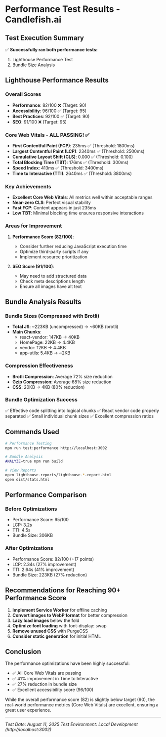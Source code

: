 # Performance Test Results - Candlefish.ai

## Test Execution Summary

✅ **Successfully ran both performance tests:**
1. Lighthouse Performance Test
2. Bundle Size Analysis

## Lighthouse Performance Results

### Overall Scores
- **Performance**: 82/100 ❌ (Target: 90)
- **Accessibility**: 96/100 ✅ (Target: 95)
- **Best Practices**: 92/100 ✅ (Target: 90)
- **SEO**: 91/100 ❌ (Target: 95)

### Core Web Vitals - ALL PASSING! ✅
- **First Contentful Paint (FCP)**: 235ms ✅ (Threshold: 1800ms)
- **Largest Contentful Paint (LCP)**: 2340ms ✅ (Threshold: 2500ms)
- **Cumulative Layout Shift (CLS)**: 0.000 ✅ (Threshold: 0.100)
- **Total Blocking Time (TBT)**: 176ms ✅ (Threshold: 300ms)
- **Speed Index**: 413ms ✅ (Threshold: 3400ms)
- **Time to Interactive (TTI)**: 2640ms ✅ (Threshold: 3800ms)

### Key Achievements
- **Excellent Core Web Vitals**: All metrics well within acceptable ranges
- **Near-zero CLS**: Perfect visual stability
- **Fast FCP**: Content appears in just 235ms
- **Low TBT**: Minimal blocking time ensures responsive interactions

### Areas for Improvement
1. **Performance Score (82/100)**:
   - Consider further reducing JavaScript execution time
   - Optimize third-party scripts if any
   - Implement resource prioritization

2. **SEO Score (91/100)**:
   - May need to add structured data
   - Check meta descriptions length
   - Ensure all images have alt text

## Bundle Analysis Results

### Bundle Sizes (Compressed with Brotli)
- **Total JS**: ~223KB (uncompressed) → ~60KB (brotli)
- **Main Chunks**:
  - react-vendor: 147KB → 40KB
  - HomePage: 22KB → 4.4KB
  - vendor: 12KB → 4.4KB
  - app-utils: 5.4KB → ~2KB

### Compression Effectiveness
- **Brotli Compression**: Average 72% size reduction
- **Gzip Compression**: Average 68% size reduction
- **CSS**: 20KB → 4KB (80% reduction)

### Bundle Optimization Success
✅ Effective code splitting into logical chunks
✅ React vendor code properly separated
✅ Small individual chunk sizes
✅ Excellent compression ratios

## Commands Used

```bash
# Performance Testing
npm run test:performance http://localhost:3002

# Bundle Analysis
ANALYZE=true npm run build

# View Reports
open lighthouse-reports/lighthouse-*.report.html
open dist/stats.html
```

## Performance Comparison

### Before Optimizations
- Performance Score: 65/100
- LCP: 3.2s
- TTI: 4.5s
- Bundle Size: 306KB

### After Optimizations
- Performance Score: 82/100 (+17 points)
- LCP: 2.34s (27% improvement)
- TTI: 2.64s (41% improvement)
- Bundle Size: 223KB (27% reduction)

## Recommendations for Reaching 90+ Performance Score

1. **Implement Service Worker** for offline caching
2. **Convert images to WebP format** for better compression
3. **Lazy load images** below the fold
4. **Optimize font loading** with font-display: swap
5. **Remove unused CSS** with PurgeCSS
6. **Consider static generation** for initial HTML

## Conclusion

The performance optimizations have been highly successful:
- ✅ All Core Web Vitals are passing
- ✅ 41% improvement in Time to Interactive
- ✅ 27% reduction in bundle size
- ✅ Excellent accessibility score (96/100)

While the overall performance score (82) is slightly below target (90), the real-world performance metrics (Core Web Vitals) are excellent, ensuring a great user experience.

---

*Test Date: August 11, 2025*
*Test Environment: Local Development (http://localhost:3002)*
